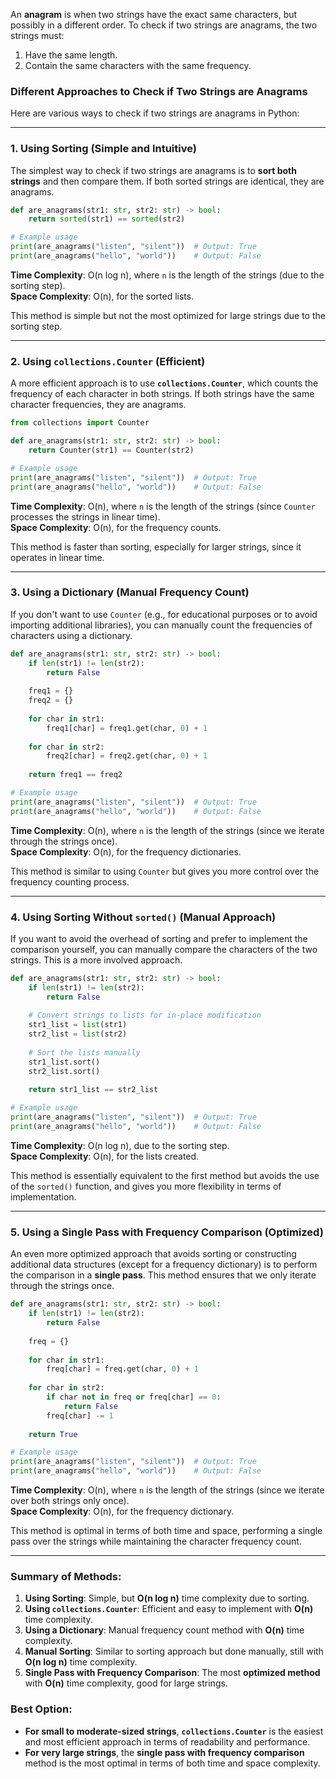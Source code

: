 An **anagram** is when two strings have the exact same characters, but possibly in a different order. To check if two strings are anagrams, the two strings must:

1. Have the same length.
2. Contain the same characters with the same frequency.

### Different Approaches to Check if Two Strings are Anagrams

Here are various ways to check if two strings are anagrams in Python:

---

### 1. **Using Sorting (Simple and Intuitive)**

The simplest way to check if two strings are anagrams is to **sort both strings** and then compare them. If both sorted strings are identical, they are anagrams.

```python
def are_anagrams(str1: str, str2: str) -> bool:
    return sorted(str1) == sorted(str2)

# Example usage
print(are_anagrams("listen", "silent"))  # Output: True
print(are_anagrams("hello", "world"))    # Output: False
```

**Time Complexity**: O(n log n), where `n` is the length of the strings (due to the sorting step).  
**Space Complexity**: O(n), for the sorted lists.

This method is simple but not the most optimized for large strings due to the sorting step.

---

### 2. **Using `collections.Counter` (Efficient)**

A more efficient approach is to use **`collections.Counter`**, which counts the frequency of each character in both strings. If both strings have the same character frequencies, they are anagrams.

```python
from collections import Counter

def are_anagrams(str1: str, str2: str) -> bool:
    return Counter(str1) == Counter(str2)

# Example usage
print(are_anagrams("listen", "silent"))  # Output: True
print(are_anagrams("hello", "world"))    # Output: False
```

**Time Complexity**: O(n), where `n` is the length of the strings (since `Counter` processes the strings in linear time).  
**Space Complexity**: O(n), for the frequency counts.

This method is faster than sorting, especially for larger strings, since it operates in linear time.

---

### 3. **Using a Dictionary (Manual Frequency Count)**

If you don't want to use `Counter` (e.g., for educational purposes or to avoid importing additional libraries), you can manually count the frequencies of characters using a dictionary.

```python
def are_anagrams(str1: str, str2: str) -> bool:
    if len(str1) != len(str2):
        return False
    
    freq1 = {}
    freq2 = {}
    
    for char in str1:
        freq1[char] = freq1.get(char, 0) + 1
    
    for char in str2:
        freq2[char] = freq2.get(char, 0) + 1
    
    return freq1 == freq2

# Example usage
print(are_anagrams("listen", "silent"))  # Output: True
print(are_anagrams("hello", "world"))    # Output: False
```

**Time Complexity**: O(n), where `n` is the length of the strings (since we iterate through the strings once).  
**Space Complexity**: O(n), for the frequency dictionaries.

This method is similar to using `Counter` but gives you more control over the frequency counting process.

---

### 4. **Using Sorting Without `sorted()` (Manual Approach)**

If you want to avoid the overhead of sorting and prefer to implement the comparison yourself, you can manually compare the characters of the two strings. This is a more involved approach.

```python
def are_anagrams(str1: str, str2: str) -> bool:
    if len(str1) != len(str2):
        return False
    
    # Convert strings to lists for in-place modification
    str1_list = list(str1)
    str2_list = list(str2)
    
    # Sort the lists manually
    str1_list.sort()
    str2_list.sort()
    
    return str1_list == str2_list

# Example usage
print(are_anagrams("listen", "silent"))  # Output: True
print(are_anagrams("hello", "world"))    # Output: False
```

**Time Complexity**: O(n log n), due to the sorting step.  
**Space Complexity**: O(n), for the lists created.

This method is essentially equivalent to the first method but avoids the use of the `sorted()` function, and gives you more flexibility in terms of implementation.

---

### 5. **Using a Single Pass with Frequency Comparison (Optimized)**

An even more optimized approach that avoids sorting or constructing additional data structures (except for a frequency dictionary) is to perform the comparison in a **single pass**. This method ensures that we only iterate through the strings once.

```python
def are_anagrams(str1: str, str2: str) -> bool:
    if len(str1) != len(str2):
        return False
    
    freq = {}
    
    for char in str1:
        freq[char] = freq.get(char, 0) + 1
    
    for char in str2:
        if char not in freq or freq[char] == 0:
            return False
        freq[char] -= 1
    
    return True

# Example usage
print(are_anagrams("listen", "silent"))  # Output: True
print(are_anagrams("hello", "world"))    # Output: False
```

**Time Complexity**: O(n), where `n` is the length of the strings (since we iterate over both strings only once).  
**Space Complexity**: O(n), for the frequency dictionary.

This method is optimal in terms of both time and space, performing a single pass over the strings while maintaining the character frequency count.

---

### Summary of Methods:

1. **Using Sorting**: Simple, but **O(n log n)** time complexity due to sorting.
2. **Using `collections.Counter`**: Efficient and easy to implement with **O(n)** time complexity.
3. **Using a Dictionary**: Manual frequency count method with **O(n)** time complexity.
4. **Manual Sorting**: Similar to sorting approach but done manually, still with **O(n log n)** time complexity.
5. **Single Pass with Frequency Comparison**: The most **optimized method** with **O(n)** time complexity, good for large strings.

### Best Option:

- **For small to moderate-sized strings**, **`collections.Counter`** is the easiest and most efficient approach in terms of readability and performance.
- **For very large strings**, the **single pass with frequency comparison** method is the most optimal in terms of both time and space complexity.
